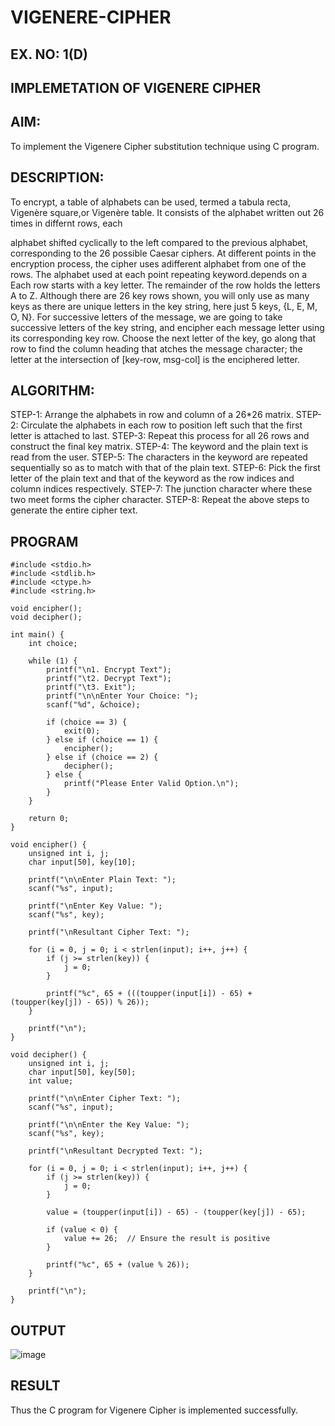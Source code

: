 # VIGENERE-CIPHER
## EX. NO: 1(D)
 

## IMPLEMETATION OF VIGENERE CIPHER
 

## AIM:

To implement the Vigenere Cipher substitution technique using C program.

## DESCRIPTION:

To encrypt, a table of alphabets can be used, termed a tabula recta, Vigenère square,or Vigenère table. It consists of the alphabet written out 26 times in differnt rows, each
 
alphabet shifted cyclically to the left compared to the previous alphabet, corresponding to the 26 possible Caesar ciphers. At different points in the encryption process, the cipher uses adifferent alphabet from one of the rows. The alphabet used at each point repeating keyword.depends on a Each row starts with a key letter. The remainder of the row holds the letters A to Z. Although there are 26 key rows shown, you will only use as many keys as there are unique letters in the key string, here just 5 keys, {L, E, M, O, N}. For successive letters of the message, we are going to take successive letters of the key string, and encipher each message letter using its corresponding key row. Choose the next letter of the key, go along that row to find the column heading that	atches the message character; the letter at the intersection of
[key-row, msg-col] is the enciphered letter.


## ALGORITHM:

STEP-1: Arrange the alphabets in row and column of a 26*26 matrix.
STEP-2: Circulate the alphabets in each row to position left such that the first letter is attached to last.
STEP-3: Repeat this process for all 26 rows and construct the final key matrix.
STEP-4: The keyword and the plain text is read from the user.
STEP-5: The characters in the keyword are repeated sequentially so as to match with that of the plain text.
STEP-6: Pick the first letter of the plain text and that of the keyword as the row indices and column indices respectively.
STEP-7: The junction character where these two meet forms the cipher character.
STEP-8: Repeat the above steps to generate the entire cipher text.


## PROGRAM
```
#include <stdio.h>
#include <stdlib.h>
#include <ctype.h>
#include <string.h>

void encipher();
void decipher();

int main() {
    int choice;

    while (1) {
        printf("\n1. Encrypt Text");
        printf("\t2. Decrypt Text");
        printf("\t3. Exit");
        printf("\n\nEnter Your Choice: ");
        scanf("%d", &choice);

        if (choice == 3) {
            exit(0);
        } else if (choice == 1) {
            encipher();
        } else if (choice == 2) {
            decipher();
        } else {
            printf("Please Enter Valid Option.\n");
        }
    }

    return 0;
}

void encipher() {
    unsigned int i, j;
    char input[50], key[10];

    printf("\n\nEnter Plain Text: ");
    scanf("%s", input);

    printf("\nEnter Key Value: ");
    scanf("%s", key);

    printf("\nResultant Cipher Text: ");
    
    for (i = 0, j = 0; i < strlen(input); i++, j++) {
        if (j >= strlen(key)) {
            j = 0;
        }
        
        printf("%c", 65 + (((toupper(input[i]) - 65) + (toupper(key[j]) - 65)) % 26));
    }
    
    printf("\n");
}

void decipher() {
    unsigned int i, j;
    char input[50], key[50];
    int value;

    printf("\n\nEnter Cipher Text: ");
    scanf("%s", input);

    printf("\n\nEnter the Key Value: ");
    scanf("%s", key);

    printf("\nResultant Decrypted Text: ");

    for (i = 0, j = 0; i < strlen(input); i++, j++) {
        if (j >= strlen(key)) {
            j = 0;
        }

        value = (toupper(input[i]) - 65) - (toupper(key[j]) - 65);

        if (value < 0) {
            value += 26;  // Ensure the result is positive
        }

        printf("%c", 65 + (value % 26));
    }

    printf("\n");
}
```

## OUTPUT
![image](https://github.com/user-attachments/assets/b025e695-7c71-4333-8d62-459355cec8de)

## RESULT
Thus the C program for Vigenere Cipher is implemented successfully.
